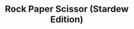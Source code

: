 ---
title: Rock Paper Scissor (Stardew Edition)
cover: 
    image: "/img/rps-sv-thumbnail.png"
    alt: "Rock-Paper-Scissor Stardew Valley Edition thumbnail"
    responsiveImages: false
draft: false
tags: ["Game Development", "University Project"]
---